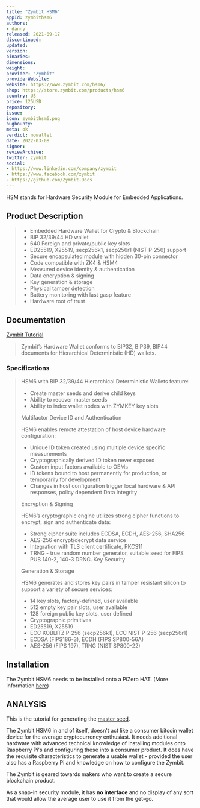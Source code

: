 ```yaml
---
title: "Zymbit HSM6"
appId: zymbithsm6
authors:
- danny
released: 2021-09-17
discontinued: 
updated: 
version: 
binaries: 
dimensions: 
weight: 
provider: "Zymbit"
providerWebsite: 
website: https://www.zymbit.com/hsm6/
shop: https://store.zymbit.com/products/hsm6
country: US
price: 125USD
repository: 
issue: 
icon: zymbithsm6.png
bugbounty: 
meta: ok
verdict: nowallet
date: 2022-03-08
signer: 
reviewArchive: 
twitter: zymbit
social: 
- https://www.linkedin.com/company/zymbit
- https://www.facebook.com/zymbit
- https://github.com/Zymbit-Docs
---
```


HSM stands for Hardware Security Module for Embedded Applications.

## Product Description

> - Embedded Hardware Wallet for Crypto & Blockchain
> - BIP 32/39/44 HD wallet
> - 640 Foreign and private/public key slots
> - ED25519, X25519, secp256k1, secp256r1 (NIST P-256) support
> - Secure encapsulated module with hidden 30-pin connector
> - Code compatible with ZK4 & HSM4
> - Measured device identity & authentication
> - Data encryption & signing
> - Key generation & storage
> - Physical tamper detection
> - Battery monitoring with last gasp feature
> - Hardware root of trust

## Documentation

[Zymbit Tutorial](https://docs.zymbit.com/tutorials/digital-wallet/wallet-example/)

> Zymbit’s Hardware Wallet conforms to BIP32, BIP39, BIP44 documents for Hierarchical Deterministic (HD) wallets.

### Specifications

> HSM6 with BIP 32/39/44 Hierarchical Deterministic Wallets feature:
> - Create master seeds and derive child keys
> - Ability to recover master seeds
> - Ability to index wallet nodes with ZYMKEY key slots
>
> Multifactor Device ID and Authentication
>
> HSM6 enables remote attestation of host device hardware configuration:
> - Unique ID token created using multiple device specific measurements
> - Cryptographically derived ID token never exposed
> - Custom input factors available to OEMs
> - ID tokens bound to host permanently for production, or temporarily for development
> - Changes in host configuration trigger local hardware & API responses, policy dependent
> Data Integrity
>
> Encryption & Signing
>
> HSM6’s cryptographic engine utilizes strong cipher functions to encrypt, sign and authenticate data:
> - Strong cipher suite includes ECDSA, ECDH, AES-256, SHA256
> - AES-256 encrypt/decrypt data service
> - Integration with TLS client certificate, PKCS11
> - TRNG - true random number generator, suitable seed for FIPS PUB 140-2, 140-3 DRNG.
> Key Security
> 
> Generation & Storage
> 
> HSM6 generates and stores key pairs in tamper resistant silicon to support a variety of secure services:
> - 14 key slots, factory-defined, user available
> - 512 empty key pair slots, user available
> - 128 foreign public key slots, user defined
> - Cryptographic primitives
> - ED25519, X25519
> - ECC KOBLITZ P-256 (secp256k1), ECC NIST P-256 (secp256r1)
> - ECDSA (FIPS186-3), ECDH (FIPS SP800-56A)
> - AES-256 (FIPS 197), TRNG (NIST SP800-22)

## Installation

The Zymbit HSM6 needs to be installed onto a PiZero HAT. (More information [here](https://docs.zymbit.com/getting-started/hsm6/quickstart/))

## ANALYSIS

This is the tutorial for generating the [master seed](https://docs.zymbit.com/tutorials/digital-wallet/wallet-example/#using-the-zymbit-hardware-wallet).

The Zymbit HSM6 in and of itself, doesn't act like a consumer bitcoin wallet device for the average cryptocurrency enthusiast. It needs additional hardware with advanced technical knowledge of installing modules onto Raspberry Pi's and configuring these into a consumer product. It does have the requisite characteristics to generate a usable wallet - provided the user also has a Raspberry Pi and knowledge on how to configure the Zymbit. 

The Zymbit is geared towards makers who want to create a secure blockchain product. 

As a snap-in security module, it has **no interface** and no display of any sort that would allow the average user to use it from the get-go.    

